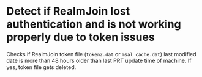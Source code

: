 # Detect if RealmJoin lost authentication and is not working properly due to token issues

Checks if RealmJoin token file (`token2.dat` or `msal_cache.dat`) last modified date is more than 48 hours older than last PRT update time of machine. If yes, token file gets deleted.